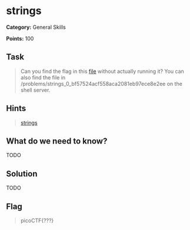 # strings

**Category:** General Skills

**Points:** 100

## Task

>  Can you find the flag in this [file](Files/strings) without actually running it? You can also find the file in /problems/strings_0_bf57524acf558aca2081eb97ece8e2ee on the shell server. 


## Hints

> [strings](https://linux.die.net/man/1/strings)


## What do we need to know?

TODO

## Solution

TODO

## Flag

> picoCTF{???}

 
